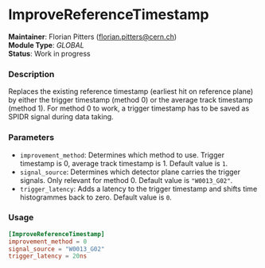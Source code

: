 # ImproveReferenceTimestamp
**Maintainer**: Florian Pitters (<florian.pitters@cern.ch>)  
**Module Type**: *GLOBAL*  
**Status**: Work in progress

### Description
Replaces the existing reference timestamp (earliest hit on reference plane) by either the trigger timestamp (method 0) or the average track timestamp (method 1). For method 0 to work, a trigger timestamp has to be saved as SPIDR signal during data taking.

### Parameters
* `improvement_method`: Determines which method to use. Trigger timestamp is 0, average track timestamp is 1. Default value is `1`.
* `signal_source`: Determines which detector plane carries the trigger signals. Only relevant for method 0. Default value is `"W0013_G02"`.
* `trigger_latency`: Adds a latency to the trigger timestamp and shifts time histogrammes back to zero. Default value is `0`.

### Usage
```toml
[ImproveReferenceTimestamp]
improvement_method = 0
signal_source = "W0013_G02"
trigger_latency = 20ns
```
